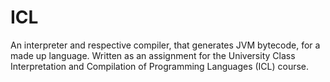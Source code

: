 # ICL
An interpreter and respective compiler, that generates JVM bytecode, for a made up language. Written as an assignment for the University Class Interpretation and Compilation of Programming Languages (ICL) course.
